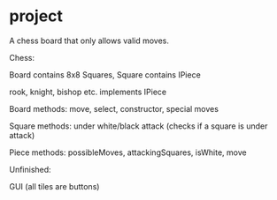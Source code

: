 # project

A chess board that only allows valid moves.

Chess:

Board contains 8x8 Squares, Square contains IPiece

  rook, knight, bishop etc. implements IPiece
  
 Board methods: move, select, constructor, special moves
 
 Square methods: under white/black attack (checks if a square is under attack)
 
 Piece methods: possibleMoves, attackingSquares, isWhite, move
 
 Unfinished:
 
GUI (all tiles are buttons)
